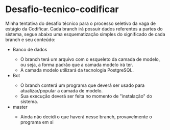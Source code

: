 # Desafio-tecnico-codificar
Minha tentativa do desafio técnico para o processo seletivo da vaga de estágio da Codificar.
Cada branch irá possuir dados referentes a partes do sistema, segue abaixo uma esquematização simples do significado de cada branch e seu conteúdo:
<ul>
	<li>Banco de dados</li>
	<ul>
		<li>O branch terá um arquivo com o esqueleto da camada de modelo, ou seja, a forma padrão que a camada modelo irá ter.</li>
		<li>A camada modelo utilizará da tecnologia PostgreSQL.</li>
	</ul>
	<li>Bot</li>
	<ul>
		<li>O branch conterá um programa que deverá ser usado para atualizar/popular a camada de modelo.</li>
		<li>Sua execução deverá ser feita no momento de "instalação" do sistema.</li>
	</ul>
	<li>master</li>
	<ul>
		<li>Ainda não decidi o que haverá nesse branch, provavelmente o programa em si</li>
	</ul>
</ul>